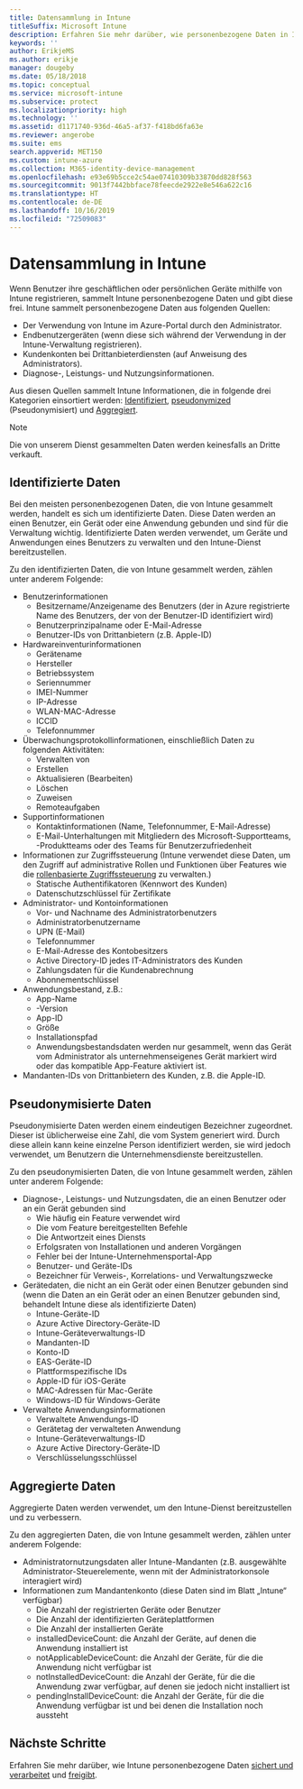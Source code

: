 ```yaml
---
title: Datensammlung in Intune
titleSuffix: Microsoft Intune
description: Erfahren Sie mehr darüber, wie personenbezogene Daten in Intune gesammelt werden.
keywords: ''
author: ErikjeMS
ms.author: erikje
manager: dougeby
ms.date: 05/18/2018
ms.topic: conceptual
ms.service: microsoft-intune
ms.subservice: protect
ms.localizationpriority: high
ms.technology: ''
ms.assetid: d1171740-936d-46a5-af37-f418bd6fa63e
ms.reviewer: angerobe
ms.suite: ems
search.appverid: MET150
ms.custom: intune-azure
ms.collection: M365-identity-device-management
ms.openlocfilehash: e93e69b5cce2c54ae07410309b33870dd828f563
ms.sourcegitcommit: 9013f7442bbface78feecde2922e8e546a622c16
ms.translationtype: HT
ms.contentlocale: de-DE
ms.lasthandoff: 10/16/2019
ms.locfileid: "72509083"
---
```

# <a name="data-collection-in-intune"></a>Datensammlung in Intune

Wenn Benutzer ihre geschäftlichen oder persönlichen Geräte mithilfe von Intune registrieren, sammelt Intune personenbezogene Daten und gibt diese frei. Intune sammelt personenbezogene Daten aus folgenden Quellen:

- Der Verwendung von Intune im Azure-Portal durch den Administrator.
- Endbenutzergeräten (wenn diese sich während der Verwendung in der Intune-Verwaltung registrieren).
- Kundenkonten bei Drittanbieterdiensten (auf Anweisung des Administrators).
- Diagnose-, Leistungs- und Nutzungsinformationen.

Aus diesen Quellen sammelt Intune Informationen, die in folgende drei Kategorien einsortiert werden: [Identifiziert](#identified-data), [pseudonymized](#pseudonymized-data) (Pseudonymisiert) und [Aggregiert](#aggregated-data).

> [!NOTE]
> Die von unserem Dienst gesammelten Daten werden keinesfalls an Dritte verkauft.

## <a name="identified-data"></a>Identifizierte Daten

Bei den meisten personenbezogenen Daten, die von Intune gesammelt werden, handelt es sich um identifizierte Daten. Diese Daten werden an einen Benutzer, ein Gerät oder eine Anwendung gebunden und sind für die Verwaltung wichtig. Identifizierte Daten werden verwendet, um Geräte und Anwendungen eines Benutzers zu verwalten und den Intune-Dienst bereitzustellen.

Zu den identifizierten Daten, die von Intune gesammelt werden, zählen unter anderem Folgende: 

- Benutzerinformationen
  - Besitzername/Anzeigename des Benutzers (der in Azure registrierte Name des Benutzers, der von der Benutzer-ID identifiziert wird)
  - Benutzerprinzipalname oder E-Mail-Adresse
  - Benutzer-IDs von Drittanbietern (z.B. Apple-ID)
- Hardwareinventurinformationen
  - Gerätename
  - Hersteller
  - Betriebssystem
  - Seriennummer
  - IMEI-Nummer
  - IP-Adresse
  - WLAN-MAC-Adresse
  - ICCID
  - Telefonnummer
- Überwachungsprotokollinformationen, einschließlich Daten zu folgenden Aktivitäten:
  - Verwalten von
  - Erstellen
  - Aktualisieren (Bearbeiten)
  - Löschen
  - Zuweisen
  - Remoteaufgaben
- Supportinformationen
  - Kontaktinformationen (Name, Telefonnummer, E-Mail-Adresse)
  - E-Mail-Unterhaltungen mit Mitgliedern des Microsoft-Supportteams, -Produktteams oder des Teams für Benutzerzufriedenheit
- Informationen zur Zugriffssteuerung (Intune verwendet diese Daten, um den Zugriff auf administrative Rollen und Funktionen über Features wie die [rollenbasierte Zugriffssteuerung](../fundamentals/role-based-access-control.md) zu verwalten.)
  - Statische Authentifikatoren (Kennwort des Kunden)
  - Datenschutzschlüssel für Zertifikate 
- Administrator- und Kontoinformationen
  - Vor- und Nachname des Administratorbenutzers
  - Administratorbenutzername
  - UPN (E-Mail)
  - Telefonnummer
  - E-Mail-Adresse des Kontobesitzers
  - Active Directory-ID jedes IT-Administrators des Kunden
  - Zahlungsdaten für die Kundenabrechnung
  - Abonnementschlüssel
- Anwendungsbestand, z.B.:
  - App-Name
  - -Version
  - App-ID
  - Größe
  - Installationspfad
  - Anwendungsbestandsdaten werden nur gesammelt, wenn das Gerät vom Administrator als unternehmenseigenes Gerät markiert wird oder das kompatible App-Feature aktiviert ist.  
- Mandanten-IDs von Drittanbietern des Kunden, z.B. die Apple-ID. 

## <a name="pseudonymized-data"></a>Pseudonymisierte Daten

Pseudonymisierte Daten werden einem eindeutigen Bezeichner zugeordnet. Dieser ist üblicherweise eine Zahl, die vom System generiert wird. Durch diese allein kann keine einzelne Person identifiziert werden, sie wird jedoch verwendet, um Benutzern die Unternehmensdienste bereitzustellen. 

Zu den pseudonymisierten Daten, die von Intune gesammelt werden, zählen unter anderem Folgende: 

- Diagnose-, Leistungs- und Nutzungsdaten, die an einen Benutzer oder an ein Gerät gebunden sind
  - Wie häufig ein Feature verwendet wird
  - Die vom Feature bereitgestellten Befehle
  - Die Antwortzeit eines Diensts
  - Erfolgsraten von Installationen und anderen Vorgängen
  - Fehler bei der Intune-Unternehmensportal-App
  - Benutzer- und Geräte-IDs
  - Bezeichner für Verweis-, Korrelations- und Verwaltungszwecke 
- Gerätedaten, die nicht an ein Gerät oder einen Benutzer gebunden sind (wenn die Daten an ein Gerät oder an einen Benutzer gebunden sind, behandelt Intune diese als identifizierte Daten)
  - Intune-Geräte-ID
  - Azure Active Directory-Geräte-ID
  - Intune-Geräteverwaltungs-ID
  - Mandanten-ID
  - Konto-ID
  - EAS-Geräte-ID
  - Plattformspezifische IDs
  - Apple-ID für iOS-Geräte
  - MAC-Adressen für Mac-Geräte
  - Windows-ID für Windows-Geräte
- Verwaltete Anwendungsinformationen
  - Verwaltete Anwendungs-ID
  - Gerätetag der verwalteten Anwendung
  - Intune-Geräteverwaltungs-ID
  - Azure Active Directory-Geräte-ID
  - Verschlüsselungsschlüssel

## <a name="aggregated-data"></a>Aggregierte Daten

Aggregierte Daten werden verwendet, um den Intune-Dienst bereitzustellen und zu verbessern. 

Zu den aggregierten Daten, die von Intune gesammelt werden, zählen unter anderem Folgende: 

- Administratornutzungsdaten aller Intune-Mandanten (z.B. ausgewählte Administrator-Steuerelemente, wenn mit der Administratorkonsole interagiert wird)
- Informationen zum Mandantenkonto (diese Daten sind im Blatt „Intune“ verfügbar)
  - Die Anzahl der registrierten Geräte oder Benutzer
  - Die Anzahl der identifizierten Geräteplattformen  
  - Die Anzahl der installierten Geräte
  - installedDeviceCount: die Anzahl der Geräte, auf denen die Anwendung installiert ist
  - notApplicableDeviceCount: die Anzahl der Geräte, für die die Anwendung nicht verfügbar ist
  - notInstalledDeviceCount: die Anzahl der Geräte, für die die Anwendung zwar verfügbar, auf denen sie jedoch nicht installiert ist
  - pendingInstallDeviceCount: die Anzahl der Geräte, für die die Anwendung verfügbar ist und bei denen die Installation noch aussteht

## <a name="next-steps"></a>Nächste Schritte

Erfahren Sie mehr darüber, wie Intune personenbezogene Daten [sichert und verarbeitet](privacy-data-store-process.md) und [freigibt](privacy-data-secure-share.md). 
